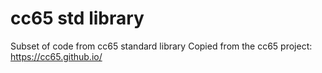 # cc65 std library
Subset of code from cc65 standard library
Copied from the cc65 project: https://cc65.github.io/
